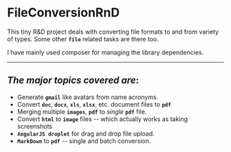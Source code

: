 **FileConversionRnD**
=================

This tiny R&D project deals with converting file formats to and from variety of types. Some other  **``file``** related tasks are there too.

I have mainly used composer for managing the library dependencies.


----------

*The major topics covered are*:
-----------------------------
 - Generate **``gmail``** like avatars from name acronyms.
 - Convert **``doc``**, **``docx``**, **``xls``**, **``xlsx``**,  etc. document files to **``pdf``**
 - Merging multiple **``images``**, **``pdf``** to *single* **``pdf``** file.
 - Convert **``html``** to **``image``** files -- which actually works as taking screenshots
 - **``AngularJS droplet``** for drag and drop file upload.
 - **``MarkDown``** to **``pdf``** -- single and batch conversion.
